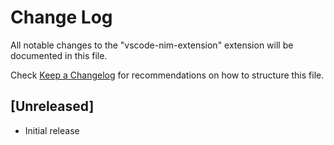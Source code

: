# Change Log
All notable changes to the "vscode-nim-extension" extension will be documented in this file.

Check [Keep a Changelog](http://keepachangelog.com/) for recommendations on how to structure this file.

## [Unreleased]
- Initial release